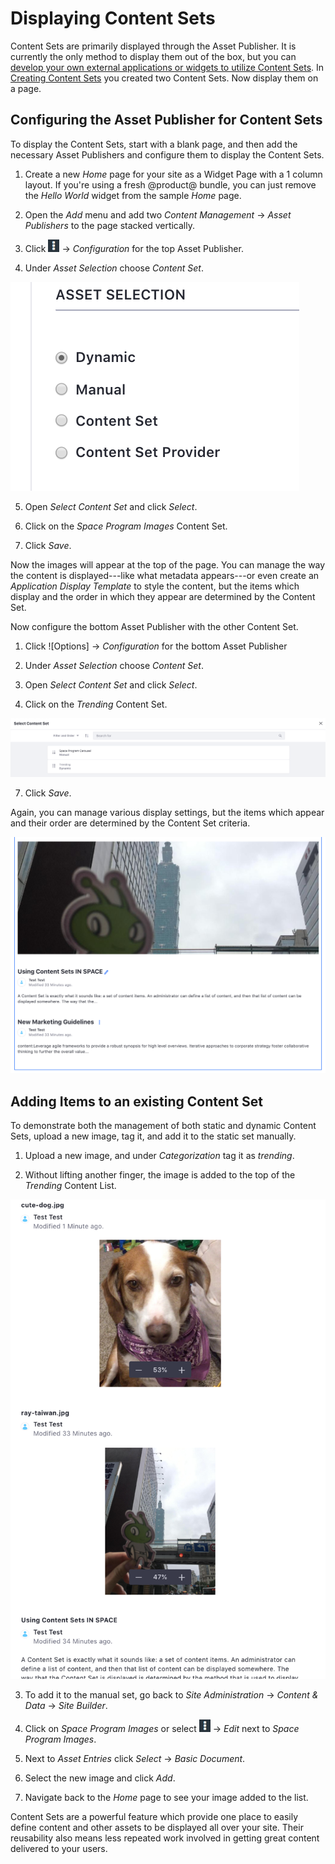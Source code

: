 # Displaying Content Sets

Content Sets are primarily displayed through the Asset Publisher. It is currently the only method to display them out of the box, but you can [develop your own external applications or widgets to utilize Content Sets](dev-guide-link). In [Creating Content Sets](user-guide-link) you created
two Content Sets. Now display them on a page.

## Configuring the Asset Publisher for Content Sets

To display the Content Sets, start with a blank page, and then add the 
necessary Asset Publishers and configure them to display the Content Sets.

1.  Create a new *Home* page for your site as a Widget Page with a 1 column layout. If you're using a fresh @product@ bundle, you can just remove the *Hello World* widget from the sample *Home* page.
    
2.  Open the *Add* menu and add two *Content Management* &rarr; *Asset Publishers* to the page stacked vertically.

3.  Click ![Options](../../../../images/icon-options.png) &rarr; *Configuration* for the top Asset Publisher.

4.  Under *Asset Selection* choose *Content Set*.

![Figure 1: The Asset Publisher has a number of options available for selecting its source for content.](../../../../images/content-set-asset-selection.png)

5.  Open *Select Content Set* and click *Select*.

6.  Click on the *Space Program Images* Content Set.

7.  Click *Save*.

Now the images will appear at the top of the page. You can manage the way the 
content is displayed---like what metadata appears---or even create an 
*Application Display Template* to style the content, but the items which 
display and the order in which they appear are determined by the Content Set.

Now configure the bottom Asset Publisher with the other Content Set.

1.  Click ![Options] &rarr; *Configuration* for the bottom Asset Publisher

2.  Under *Asset Selection* choose *Content Set*.

3.  Open *Select Content Set* and click *Select*.

6.  Click on the *Trending* Content Set.

![Figure 2: Select the Content Set you want to use.](../../../../images/content-set-select-set.png)

7.  Click *Save*.

Again, you can manage various display settings, but the items which appear and 
their order are determined by the Content Set criteria.

![Figure 3: You can see the results as the standard Asset Publisher output. You can create Application Display Templates to add more style and pizzazz here.](../../../../images/content-set-dynamic-results.png)

## Adding Items to an existing Content Set

To demonstrate both the management of both static and dynamic Content Sets, 
upload a new image, tag it, and add it to the static set manually.

1.  Upload a new image, and under *Categorization* tag it as *trending*.

2.  Without lifting another finger, the image is added to the top of the 
    *Trending* Content List.
    
![Figure 4: The result is dynamically added to the Content List wherever it is displayed.](../../../../images/content-set-dynamic-add.png)

3.  To add it to the manual set, go back to *Site Administration* &rarr; 
    *Content & Data* &rarr; *Site Builder*.

4.  Click on *Space Program Images* or select ![Options](../../../../images/icon-options.png) &rarr; *Edit* next to *Space 
    Program Images*.
    
5.  Next to *Asset Entries* click *Select* &rarr; *Basic Document*.

6.  Select the new image and click *Add*.
    
7.  Navigate back to the *Home* page to see your image added to the list.

Content Sets are a powerful feature which provide one place to easily define 
content and other assets to be displayed all over your site. Their reusability 
also means less repeated work involved in getting great content delivered to 
your users.
